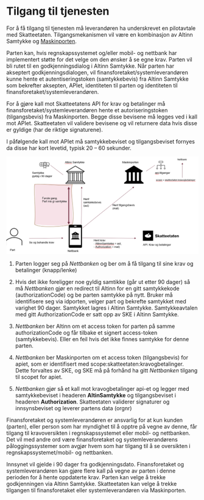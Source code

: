 # Tilgang til tjenesten

For å få tilgang til tjenesten må leverandøren ha underskrevet en pilotavtale med Skatteetaten.
Tilgangsmekanismen vil være en kombinasjon av Altinn Samtykke og [Maskinporten](https://skatteetaten.github.io/datasamarbeid-api-dokumentasjon/about_maskinporten.html).

Parten kan, hvis regnskapssystemet og/eller mobil- og nettbank har implementert støtte for det velge om den ønsker å se egne krav.
Parten vil bli rutet til en godkjenningsdialog i Altinn Samtykke. Når parten har akseptert godkjenningsdialogen,
vil finansforetaket/systemleverandøren kunne hente et autentiseringstoken (samtykkebevis) fra Altinn Samtykke som bekrefter aksepten,
APIet, identiteten til parten og identiteten til finansforetaket/systemleverandøren.

For å gjøre kall mot Skatteetatens API for krav og betalinger må finansforetaket/systemleverandøren hente et autoriseringstoken
(tilgangsbevis) fra Maskinporten. Begge disse bevisene må legges ved i kall mot APIet. Skatteetaten vil validere bevisene og vil returnere
data hvis disse er gyldige (har de riktige signaturene).

I påfølgende kall mot APIet må samtykkebeviset og tilgangsbeviset fornyes da disse har kort levetid, typisk 20 – 60 sekunder.

![Tilgangeksempel](bilder/tilgang-kravogbetalinger.png)

1. Parten logger seg på _Nettbanken_ og ber om å få tilgang til sine krav og betalinger (knapp/lenke)

2. Hvis det ikke foreligger noe gyldig samtikke (går ut etter 90 dager) så må _Nettbanken_ gjør en redirect til
   Altinn for en gitt samtykkekode (authorizationCode) og be parten samtykke på nytt.
   Bruker må identifisere seg via idporten, velger part og bekrefte samtykket med varighet 90 dager.
   Samtykket lagres i Altinn Samtykke. Samtykkeavtalen med gitt AuthorizationCode er satt opp av SKE i Altinn Samtykke.

3. _Nettbanken_ ber Altinn om et access token for parten på samme authorizationCode og får tilbake et signert access-token (samtykkebevis).
   Eller en feil hvis det ikke finnes samtykke for denne parten.

4. _Nettbanken_ ber Maskinporten om et access token (tilgangsbevis) for apiet, som er identifisert med scope:skatteetaten:kravogbetalinger.
   Dette forvaltes av SKE, og SKE må på forhånd ha gitt _Nettbanken_ tilgang til scopet for apiet.

5. _Nettbanken_ gjør så et kall mot kravogbetalinger api-et og legger med samtykkebeviset i headeren **AltinSamtykke** og tilgangsbeviset i headeren **Authorization**.
   Skatteetaten validerer signaturer og innsynsbeviset og leverer partens data (orgnr)

Finansforetaket og systemleverandøren er ansvarlig for at kun kunden (parten), eller person som har myndighet til å opptre på
vegne av denne, får tilgang til kravoversikten i regnskapssystemet eller mobil- og nettbanken.
Det vil med andre ord være finansforetaket og systemleverandørens påloggingssystemer som avgjør hvem som
har tilgang til å se oversikten i regnskapssystemet/mobil- og nettbanken.

Innsynet vil gjelde i 90 dager fra godkjenningsdato. Finansforetaket og systemleverandøren kan gjøre flere kall
på vegne av parten i denne perioden for å hente oppdaterte krav. Parten kan velge å trekke godkjenningen via
Altinn Samtykke. Skatteetaten kan velge å trekke tilgangen til finansforetaket eller systemleverandøren via Maskinporten.
